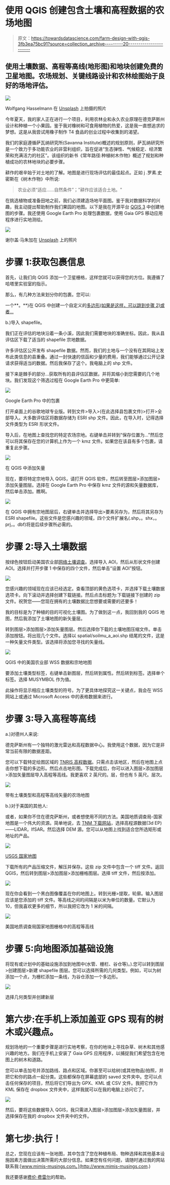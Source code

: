 # 使用 QGIS 创建包含土壤和高程数据的农场地图

> 原文：<https://towardsdatascience.com/farm-design-with-qgis-3fb3ea75bc91?source=collection_archive---------20----------------------->

## 使用土壤数据、高程等高线(地形图)和地块创建免费的卫星地图。农场规划、关键线路设计和农林绘图始于良好的场地评估。

![](img/14c2df54b8f95d5c3cc761e657936b2c.png)

Wolfgang Hasselmann 在 [Unsplash](https://unsplash.com?utm_source=medium&utm_medium=referral) 上拍摄的照片

今年夏天，我的家人正在进行一个项目，利用农林业和永久农业原理在德克萨斯州设计和种植一个小果园。鉴于我对橡树和可食用植物的热爱，这是我一直想追求的梦想。这是从我尝试用橡子制作 T4 食品的创业过程中收集到的渴望。

我们的家庭遵循萨瓦纳研究所(Savanna Institute)概述的规划原则，萨瓦纳研究所是一个致力于多功能农业的非营利组织，旨在促进“生态弹性、气候稳定、经济繁荣和充满活力的社区”。该组织的新书《常年路径:种植树木作物》概述了规划和种植成功的农林地块的必要步骤。

耕作的艰辛始于对土地的了解。地图是进行现场评估的最佳起点。正如 j .罗素.史密斯在《树木作物》中所说:

> 农业必须“适应……自然条件”；"耕作应该适合土地。"

在挑选植物或准备田地之前，我们必须建造场地平面图。鉴于我对数据科学的兴趣，我主动提出帮助制作我们果园的地图。以下是我在开源平台 [QGIS 3](https://qgis.org/en/site/forusers/download.html) 中创建地图的步骤。我还使用 Google Earth Pro 处理包裹数据，使用 Gaia GPS 移动应用程序进行实地测绘。

![](img/2a23b85f27936b7cd59a6c9232df280d.png)

谢尔盖·马朱加在 [Unsplash](https://unsplash.com/s/photos/soil-map?utm_source=unsplash&utm_medium=referral&utm_content=creditCopyText) 上的照片

# 步骤 1:获取包裹信息

首先，让我们向 QGIS 添加一个卫星栅格，这样您就可以获得您的方位。我遵循了哈塔里实验室的指示。

那么，有几种方法来划分你的包裹。您可以:

一个**。**)在 QGIS 中创建一个自定义的[多边形(如果是这样，可以跳到步骤 2)或者…](https://youtu.be/Zer558SnKX4)

b.)导入 shapefile。

我们正在评估的地块沿着一条小溪，因此我们需要地块的准确坐标。因此，我从县评估区下载了适当的 shapefile 宗地数据。

许多评估区公开发布 shapefile 数据。然而，我们的土地与一个没有在其网站上发布此类信息的县重叠。通过一封快速的信函和少量的费用，我们能够通过公开记录请求获得适当的数据。然后我保存了这个。我电脑上的 shp 文件。

接下来是棘手的部分…获取所有的县评估区数据，并将其缩小到您需要的几个地块。我们发现这个筛选过程在 Google Earth Pro 中更简单:

![](img/45ed77924f91a3c0692867a0d78cf5d9.png)

Google Earth Pro 中的包裹

打开桌面上的谷歌地球专业版。转到文件>导入>(在此选择县包裹文件)>打开>全部导入。大多数评估区将数据存储为 ESRI shp 文件。因此，在导入时，记得选择文件类型为 ESRI 形状文件。

导入后，在地图上查找您的特定农场宗地。右键单击并转到“保存位置为…”然后您可以将其保存在您的计算机上作为一个 kmz 文件。如果您在该县有多个包裹，请重复此步骤。

![](img/c5312fb4aab43871dc6cfe9bd7909cad.png)

在 QGIS 中添加矢量

现在，要将特定宗地导入 QGIS，请打开 QGIS 软件，然后转至图层>添加图层>添加矢量图层。选择在 Google Earth Pro 中保存 kmz 文件的源和矢量数据库，然后单击添加。瞧啊。

![](img/38342a43fa260c9c03932bd1551d256a.png)

在 QGIS 中拥有宗地图层后，右键单击并选择导出>要素另存为，然后将其另存为 ESRI shapefile。这些文件是您感兴趣的领域，四个文件扩展名(.shp，。shx，。prj，。dbf)将是后续步骤所必需的。

# 步骤 2:导入土壤数据

按绿色按钮启动美国农业部[网络土壤调查](https://websoilsurvey.sc.egov.usda.gov/App/HomePage.htm)。选择导入 AOI，然后从形状文件创建 AOI。选择并打开步骤 1 中保存的四个文件，然后单击“设置 AOI”按钮。

![](img/4731ea1b75d50c4ecf4497ad45779b77.png)

您感兴趣的领域现在应该已经选定。查看顶部的黄色选项卡，并选择下载土壤数据选项卡。向下滚动并选择创建下载链接。然后点击标题为:下载链接下创建的 zip 文件。祝贺您——您现在拥有的土壤数据比您想要或需要的还要多！

我的目标是为了种植的目的可视化土壤图。为了做到这一点，我回到我的 QGIS 地图，然后我添加了土壤地图的新矢量层。

转到图层>添加图层>添加矢量图层。然后选择你下载的土壤地图压缩文件。单击添加按钮。将出现几个文件。选择以 spatial/soilmu_a_aoi.shp 结尾的文件，这是一种矢量文件类型。该选择将添加您寻找的矢量线。

![](img/4462a922558e3945224784b489e849e1.png)

QGIS 中的美国农业部 WSS 数据和宗地地图

要添加土壤类型标签，右键单击新图层，然后转到属性。然后转到标签。选择单个标签。选择 MUSYMBOL 作为值。

此操作将显示相应土壤类型的符号。为了更具体地探究这一关键点，我会在 WSS 网站上或通过 Microsoft Access 中的表格数据来进行。

# 步骤 3:导入高程等高线

a.)对德州人来说:

德克萨斯州有一个独特的激光雷达和高程数据中心。我使用这个数据，因为它是非常当前有限的数据差距。

您可以下载特定绘图区域的 [TNRIS 高程数据](https://tnris.org/stratmap/elevation-lidar/)。只需点击该地区，然后在地图上点击你想下载的多边形。然后点击地形图。下载完成后，你可以进入图层>添加图层>添加矢量图层导入高程等高线。我更喜欢 2 英尺的。层，但也有 5 英尺。层次。

![](img/ce549dee866619168d0cd7f5a09ff3ff.png)

带有土壤类型和高程等高线矢量的农场地图

b.)对于美国的其他人:

或者，如果你不住在德克萨斯州，或者想使用不同的方法。美国地质调查局-国家地图是一个伟大的资源。简单地说，去 [TNM 下载网站](https://viewer.nationalmap.gov/basic/)，选择高程源数据(3d EP)——LIDAR，IfSAR。然后选择 DEM 源。您可以从地图上找到适合您所选矩形或地址的产品。

![](img/16c73c507f68525be98d66da2901b76c.png)

[USGS 国家地图](https://viewer.nationalmap.gov/basic/)

下载所有的产品压缩文件，解压并保存。这些 zip 文件中包含一个 tiff 文件。返回 QGIS，然后转到图层>添加图层>添加栅格图层。选择 tiff 文件，然后按添加。

![](img/8768555e97e35316368380e54861f0f4.png)

现在你会看到一个黑白图像覆盖在你的地图上。转到光栅>提取，轮廓。输入图层应该是您添加的 tiff 文件。等高线之间的间隔是以米为单位的数量。它默认为 10，但我喜欢更多的细节，所以我把它改为 1 米的间隔。

![](img/da1a83e8a7a4baa62285f6298ec11134.png)

美国地质调查局国家地图栅格中的高程等高线

# 步骤 5:向地图添加基础设施

将现有或计划中的基础设施添加到地图中(水管、栅栏、谷仓等)。).您可以转到图层>创建图层>新建 shapefile 图层。您可以选择所需的几何类型。例如，可以为树添加一个点，为栅栏添加一条线，为谷仓添加一个多边形。

![](img/f958b4987001f0817f9c7a9de69adcf0.png)

选择几何类型并创建新层

# 第六步:在手机上添加盖亚 GPS 现有的树木或兴趣点。

规划场地的一个重要步骤是进行实地考察，在你的地块上寻找杂草、树木和其他感兴趣的地方。我们在手机上安装了 Gaia GPS 应用程序，以捕捉我们希望包含在地图上的树木和道路。

您可以单击加号并添加路线、路点和区域。你甚至可以给树(或其他物品)拍照，并把它和你的路点一起分类。这些都保存在屏幕底部的 saved 文件夹中。您可以点击任何保存的项目，然后将它们导出为 GPX、KML 或 CSV 文件。我把它作为 KML 保存在 dropbox 文件夹中，这样我就可以在我的电脑上访问它了。

![](img/6e3242221d519a2eabae3298d8b2117c.png)

然后，要将这些数据导入 QGIS，我只需进入图层>添加图层>添加矢量图层，并选择保存在我的 dropbox 文件夹中的文件。

# 第七步:执行！

总之，您现在应该有一张地图，其中包含了您在种植布局、物种选择和其他基本设施因素方面做出决策所需的大部分信息。如果您有任何问题，请随时通过我的网站联系我:[www.mimis-musings.com。](http://www.mimis-musings.com.)

我还要感谢[费伦·费雷尔](https://www.upwork.com/freelancers/~01205a1b2961dc4745)的帮助。